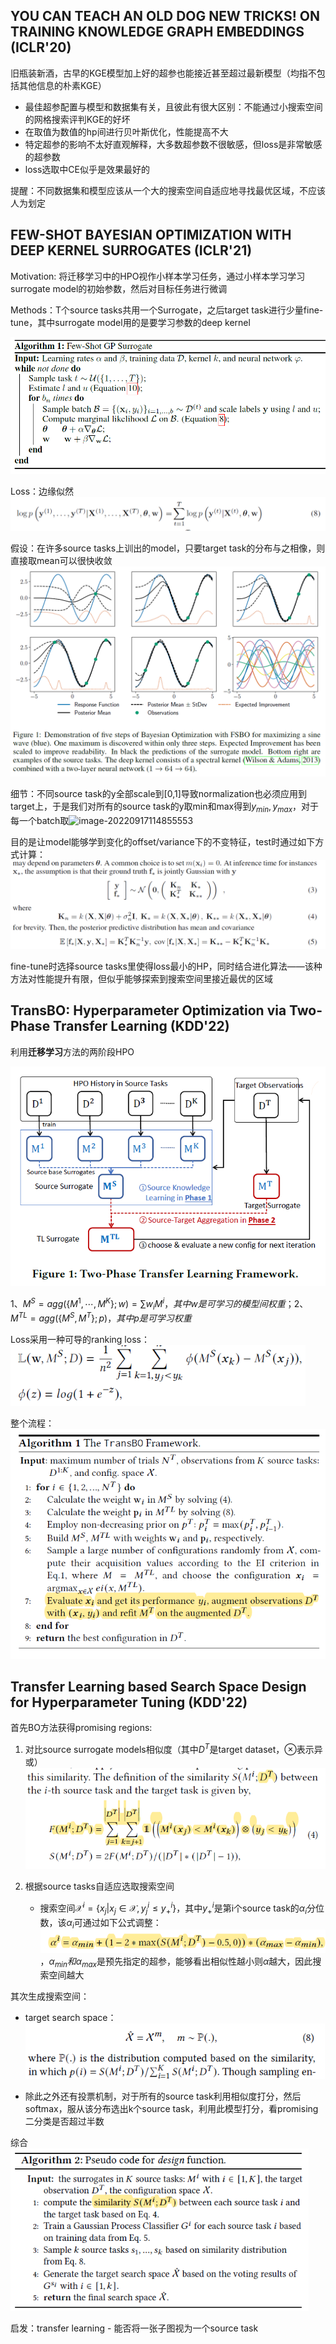 ## YOU CAN TEACH AN OLD DOG NEW TRICKS! ON TRAINING KNOWLEDGE GRAPH EMBEDDINGS  (ICLR'20)

旧瓶装新酒，古早的KGE模型加上好的超参也能接近甚至超过最新模型（均指不包括其他信息的朴素KGE）

* 最佳超参配置与模型和数据集有关，且彼此有很大区别：不能通过小搜索空间的网格搜索评判KGE的好坏
* 在取值为数值的hp间进行贝叶斯优化，性能提高不大
* 特定超参的影响不太好直观解释，大多数超参数不很敏感，但loss是非常敏感的超参数
* loss选取中CE似乎是效果最好的

提醒：不同数据集和模型应该从一个大的搜索空间自适应地寻找最优区域，不应该人为划定



## FEW-SHOT BAYESIAN OPTIMIZATION WITH DEEP KERNEL SURROGATES  (ICLR'21)

Motivation: 将迁移学习中的HPO视作小样本学习任务，通过小样本学习学习surrogate model的初始参数，然后对目标任务进行微调

Methods：T个source tasks共用一个Surrogate，之后target task进行少量fine-tune，其中surrogate model用的是要学习参数的deep kernel

![image-20220917113110329](pic/FSBO1.png)

Loss：边缘似然<img src="pic/FSBO3.png" style="zoom:60%;" />

假设：在许多source tasks上训出的model，只要target task的分布与之相像，则直接取mean可以很快收敛<img src="pic/FSBO2.png" style="zoom:60%;" />

细节：不同source task的y全部scale到[0,1]导致normalization也必须应用到target上，于是我们对所有的source task的y取min和max得到$y_{min},y_{max}$，对于每一个batch取![image-20220917114855553](C:\Users\Xsu1023\AppData\Roaming\Typora\typora-user-images\image-20220917114855553.png)

目的是让model能够学到变化的offset/variance下的不变特征，test时通过如下方式计算：<img src="pic/FSBO4.png" alt="image-20220917121725174" style="zoom:67%;" />

fine-tune时选择source tasks里使得loss最小的HP，同时结合进化算法——该种方法对性能提升有限，但似乎能够探索到搜索空间里接近最优的区域



## TransBO: Hyperparameter Optimization via Two-Phase Transfer Learning  (KDD'22)

利用**迁移学习**方法的两阶段HPO

![](pic/TransBO1.png)

$1、M^S=agg(\{M^1,\cdots,M^K\};w)=\sum w_iM^i，其中w是可学习的模型间权重；$$2、M^{TL}=agg(\{M^S,M^T\};p)，其中p是可学习权重$

Loss采用一种可导的ranking loss：<img src="pic/TransBO2.png" alt="image-20220917173830985" style="zoom:80%;" />

整个流程：<img src="pic/TransBO3.png" style="zoom:80%;" />

## Transfer Learning based Search Space Design for Hyperparameter Tuning  (KDD'22)

首先BO方法获得promising regions: 

1) 对比source surrogate models相似度（其中$D^T$是target dataset，$\otimes$表示异或）<img src="pic\untitled1.png" style="zoom:80%;" />

2) 根据source tasks自适应选取搜索空间
   * 搜索空间$\mathcal{X}^i=\{x_j|x_j\in \mathcal{X},y^i_j\leq y_+^i\}$，其中$y^i_+$是第i个source task的$\alpha_i$分位数，该$\alpha_i$可通过如下公式调整：<img src="pic\untitled2.png" style="zoom:80%;" />，$\alpha_{min}和\alpha_{max}$是预先指定的超参，能够看出相似性越小则$\alpha$越大，因此搜索空间越大

其次生成搜索空间：

* target search space：<img src="pic\untitled3.png" style="zoom:80%;" />

* 除此之外还有投票机制，对于所有的source task利用相似度打分，然后softmax，服从该分布选出k个source task，利用此模型打分，看promising二分类是否超过半数

综合<img src="pic\untitled4.png" style="zoom:80%;" />

启发：transfer learning - 能否将一张子图视为一个source task
